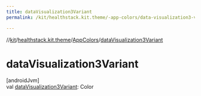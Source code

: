 ```yaml
---
title: dataVisualization3Variant
permalink: /kit/healthstack.kit.theme/-app-colors/data-visualization3-variant.html

---
```

//[kit](../../../index.html)/[healthstack.kit.theme](../index.html)/[AppColors](index.html)/[dataVisualization3Variant](data-visualization3-variant.html)



# dataVisualization3Variant



[androidJvm]\
val [dataVisualization3Variant](data-visualization3-variant.html): Color




